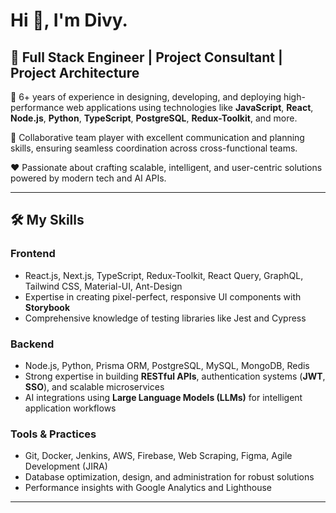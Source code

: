 # Hi 👋, I'm Divy.

## 🚀 Full Stack Engineer | Project Consultant | Project Architecture

🥇 6+ years of experience in designing, developing, and deploying high-performance web applications using technologies like **JavaScript**, **React**, **Node.js**, **Python**, **TypeScript**, **PostgreSQL**, **Redux-Toolkit**, and more.

🤝 Collaborative team player with excellent communication and planning skills, ensuring seamless coordination across cross-functional teams.

❤️ Passionate about crafting scalable, intelligent, and user-centric solutions powered by modern tech and AI APIs.

---

## 🛠️ My Skills

### **Frontend**
- React.js, Next.js, TypeScript, Redux-Toolkit, React Query, GraphQL, Tailwind CSS, Material-UI, Ant-Design
- Expertise in creating pixel-perfect, responsive UI components with **Storybook**
- Comprehensive knowledge of testing libraries like Jest and Cypress

### **Backend**
- Node.js, Python, Prisma ORM, PostgreSQL, MySQL, MongoDB, Redis
- Strong expertise in building **RESTful APIs**, authentication systems (**JWT**, **SSO**), and scalable microservices
- AI integrations using **Large Language Models (LLMs)** for intelligent application workflows

### **Tools & Practices**
- Git, Docker, Jenkins, AWS, Firebase, Web Scraping, Figma, Agile Development (JIRA)
- Database optimization, design, and administration for robust solutions
- Performance insights with Google Analytics and Lighthouse

---
